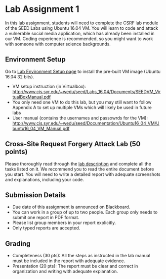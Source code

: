 # Lab Assignment 1

In this lab assignment, students will need to complete the CSRF lab module of the SEED Labs using Ubuntu 16.04 VM. You will learn to code and attack a vulnerable social media application, which has already been installed in our VM. Coding experience is recommended, so you might want to work with someone with computer science backgrounds. 


## Environment Setup

Go to [Lab Environment Setup page](https://seedsecuritylabs.org/lab_env.html) to install the pre-built VM image (Ubuntu 16.04 32 bits).

- VM setup instruction (in Virtualbox): http://www.cis.syr.edu/~wedu/seed/Labs_16.04/Documents/SEEDVM_VirtualBoxManual.pdf
- You only need one VM to do this lab, but you may still want to follow Appendix A to set up multiple VMs which will likely be used in future labs
- User manual (contains the usernames and passowrds for the VM): http://www.cis.syr.edu/~wedu/seed/Documentation/Ubuntu16_04_VM/Ubuntu16_04_VM_Manual.pdf

## Cross-Site Request Forgery Attack Lab (50 points)

Please thoroughly read through the [lab description](https://seedsecuritylabs.org/Labs_16.04/PDF/Web_CSRF_Elgg.pdf) and complete all the tasks listed on it. We recommend you to read the entire document before you start. You will need to write a detailed report with adequate screenshots and explanations, including your code.

## Submission Details

- Due date of this assignment is announced on Blackboard.
- You can work in a group of up to two people. Each group only needs to submit one report in PDF format.
- Please list group members in your report explicitly.
- Only typed reports are accepted.

## Grading

- Completeness (30 pts): All the steps as instructed in the lab manual must be included in the report with adequate evidence.
- Presentation (20 pts): The report must be clear and correct in organization and writing with adequate explanation.
